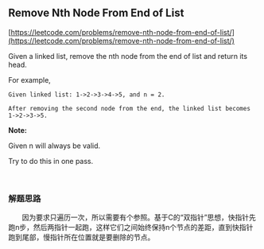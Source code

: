 ## Remove Nth Node From End of List

[https://leetcode.com/problems/remove-nth-node-from-end-of-list/](https://leetcode.com/problems/remove-nth-node-from-end-of-list/)

Given a linked list, remove the nth node from the end of list and return its head.

For example,

	Given linked list: 1->2->3->4->5, and n = 2.
		
	After removing the second node from the end, the linked list becomes 1->2->3->5.
   
**Note:**

Given n will always be valid.

Try to do this in one pass.

<br>

### 解题思路
       
&nbsp;&nbsp;&nbsp;&nbsp;&nbsp;&nbsp;&nbsp;因为要求只遍历一次，所以需要有个参照。基于C的“双指针”思想，快指针先跑n步，然后两指针一起跑，这样它们之间始终保持n个节点的差距，直到快指针跑到尾部，慢指针所在位置就是要删除的节点。